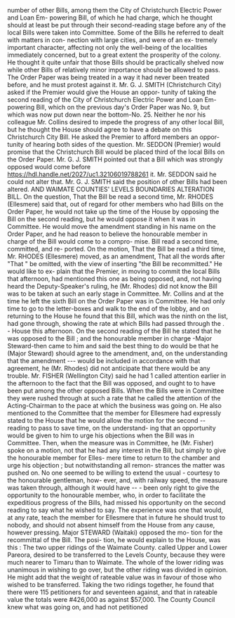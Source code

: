 number of other Bills, among them the City of Christchurch Electric Power and Loan Em- powering Bill, of which he had charge, which he thought should at least be put through their second-reading stage before any of the local Bills were taken into Committee. Some of the Bills he referred to dealt with matters in con- nection with large cities, and were of an ex- tremely important character, affecting not only the well-being of the localities immediately concerned, but to a great extent the prosperity of the colony. He thought it quite unfair that those Bills should be practically shelved now while other Bills of relatively minor importance should be allowed to pass. The Order Paper was being treated in a way it had never been treated before, and he must protest against it. Mr. G. J. SMITH (Christchurch City) asked if the Premier would give the House an oppor- tunity of taking the second reading of the City of Christchurch Electric Power and Loan Em- powering Bill, which on the previous day's Order Paper was No. 9, but which was now put down near the bottom-No. 25. Neither he nor his colleague Mr. Collins desired to impede the progress of any other local Bill, but he thought the House should agree to have a debate on this Christchurch City Bill. He asked the Premier to afford members an oppor- tunity of hearing both sides of the question. Mr. SEDDON (Premier) would promise that the Christchurch Bill would be placed third of the local Bills on the Order Paper. Mr. G. J. SMITH pointed out that a Bill which was strongly opposed would come before https://hdl.handle.net/2027/uc1.32106019788261 it. Mr. SEDDON said he could not alter that. Mr. G. J. SMITH said the position of other Bills had been altered. AND WAIMATE COUNTIES' LEVELS BOUNDARIES ALTERATION BILL. On the question, That the Bill be read a second time, Mr. RHODES (Ellesmere) said that, out of regard for other members who had Bills on the Order Paper, he would not take up the time of the House by opposing the Bill on the second reading, but he would oppose it when it was in Committee. He would move the amendment standing in his name on the Order Paper, and he had reason to believe the honourable member in charge of the Bill would come to a compro- mise. Bill read a second time, committed, and re- ported. On the motion, That the Bill be read a third time, Mr. RHODES (Ellesmere) moved, as an amendment, That all the words after "That " be omitted, with the view of inserting "the Bill be recommitted." He would like to ex- plain that the Premier, in moving to commit the local Bills that afternoon, had mentioned this one as being opposed, and, not having heard the Deputy-Speaker's ruling, he (Mr. Rhodes) did not know the Bill was to be taken at such an early stage in Committee. Mr. Collins and at the time he left the sixth Bill on the Order Paper was in Committee. He had only time to go to the letter-boxes and walk to the end of the lobby, and on returning to the House he found that this Bill, which was the ninth on the list, had gone through, showing the rate at which Bills had passed through the . - House this afternoon. On the second reading of the Bill he stated that he was opposed to the Bill ; and the honourable member in charge -Major Steward-then came to him and said the best thing to do would be that he (Major Steward) should agree to the amendment, and, on the understanding that the amendment \--- would be included in accordance with that agreement, he (Mr. Rhodes) did not anticipate that there would be any trouble. Mr. FISHER (Wellington City) said he had 1 called attention earlier in the afternoon to the fact that the Bill was opposed, and ought to to have been put among the other opposed Bills. When the Bills were in Committee they were rushed through at such a rate that he called the attention of the Acting-Chairman to the pace at which the business was going on. He also mentioned to the Committee that the member for Ellesmere had expressly stated to the House that he would allow the motion for the second \-- reading to pass to save time, on the understand- ing that an opportunity would be given to him to urge his objections when the Bill was in Committee. Then, when the measure was in Committee, he (Mr. Fisher) spoke on a motion, not that he had any interest in the Bill, but simply to give the honourable member for Elles- mere time to return to the chamber and urge his objection ; but notwithstanding all remon- strances the matter was pushed on. No one seemed to be willing to extend the usual \- courtesy to the honourable gentleman, how- ever, and, with railway speed, the measure was taken through, although it would have \-- - been only right to give the opportunity to the honourable member, who, in order to facilitate the expeditious progress of the Bills, had missed his opportunity on the second reading to say what he wished to say. The experience was one that would, at any rate, teach the member for Ellesmere that in future he should trust to nobody, and should not absent himself from the House from any cause, however pressing. Major STEWARD (Waitaki) opposed the mo- tion for the recommittal of the Bill. The posi- tion, he would explain to the House, was this : The two upper ridings of the Waimate County. called Upper and Lower Pareora, desired to be transferred to the Levels County, because they were much nearer to Timaru than to Waimate. The whole of the lower riding was unanimous in wishing to go over, but the other riding was divided in opinion. He might add that the weight of rateable value was in favour of those who wished to be transferred. Taking the two ridings together, he found that there were 115 petitioners for and seventeen against, and that in rateable value the totals were #426,000 as against $57,000. The County Council knew what was going on, and had not petitioned 